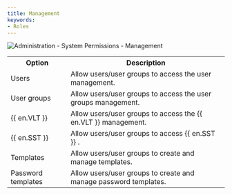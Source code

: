 ```yaml
---
title: Management
keywords:
- Roles
---
```


![Administration - System Permissions - Management](/img/en/server/clip8053.png) 

<table>
	<tr>
		<th>
Option 
		</th>
		<th>
Description 
		</th>
	</tr>
	<tr>
		<td>
Users 
		</td>
		<td>
Allow users/user groups to access the user management. 
		</td>
	</tr>
	<tr>
		<td>
User groups 
		</td>
		<td>
Allow users/user groups to access the user groups management. 
		</td>
	</tr>
	<tr>
		<td>
{{ en.VLT }} 
		</td>
		<td>
Allow users/user groups to access the {{ en.VLT }} management. 
		</td>
	</tr>
	<tr>
		<td>
{{ en.SST }} 
		</td>
		<td>
Allow users/user groups to access {{ en.SST }} . 
		</td>
	</tr>
	<tr>
		<td>
Templates 
		</td>
		<td>
Allow users/user groups to create and manage templates. 
		</td>
	</tr>
	<tr>
		<td>
Password templates 
		</td>
		<td>
Allow users/user groups to create and manage password templates. 
		</td>
	</tr>
</table>


